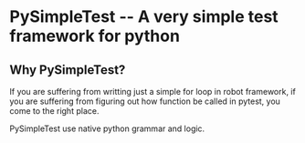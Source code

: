 # PySimpleTest -- A very simple test framework for python

## Why PySimpleTest?
If you are suffering from writting just a simple for loop in robot framework, if you are suffering from figuring out how function be called in pytest, you come to the right place.

PySimpleTest use native python grammar and logic. 